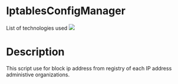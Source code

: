 # IptablesConfigManager
<div id="top"></div>
<p style="display: inline">
  <!-- List of technologies used --> 
  List of technologies used
  
<img src="https://img.shields.io/badge/Linux--FFA500.svg?logo=Linux&style=plastic">

# Description
This script use for block ip address from registry of each IP address administive organizations.
